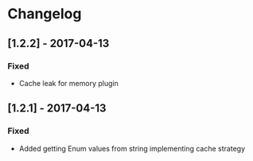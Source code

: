 # Changelog


## [1.2.2] - 2017-04-13
### Fixed
- Cache leak for memory plugin


## [1.2.1] - 2017-04-13
### Fixed
- Added getting Enum values from string implementing cache strategy
